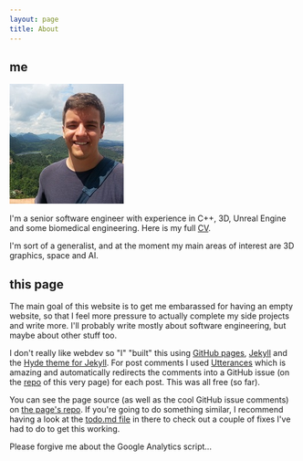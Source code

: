 ```yaml
---
layout: page
title: About
---
```


<h2>me</h2>

![me](/public/me.jpg "me in front of Neuschwanstein with Neuschwanstein cropped out")

I'm a senior software engineer with experience in C++, 3D, Unreal Engine and some biomedical engineering. Here is my full [CV](some_file.pdf).

I'm sort of a generalist, and at the moment my main areas of interest are 3D graphics, space and AI.

<h2>this page</h2>

The main goal of this website is to get me embarassed for having an empty website, so that I feel more pressure to actually complete my side projects and write more. I'll probably write mostly about software engineering, but maybe about other stuff too.

I don't really like webdev so "I" "built" this using [GitHub pages](https://pages.github.com/), [Jekyll](https://docs.github.com/en/github/working-with-github-pages/setting-up-a-github-pages-site-with-jekyll) and the [Hyde theme for Jekyll](https://github.com/poole/hyde). For post comments I used [Utterances](https://utteranc.es/) which is amazing and automatically redirects the comments into a GitHub issue (on the [repo](https://github.com/1danielcoelho/1danielcoelho.github.io) of this very page) for each post. This was all free (so far).

You can see the page source (as well as the cool GitHub issue comments) on [the page's repo](https://github.com/1danielcoelho/1danielcoelho.github.io). If you're going to do something similar, I recommend having a look at the [todo.md file](https://github.com/1danielcoelho/1danielcoelho.github.io/blob/main/todo.md) in there to check out a couple of fixes I've had to do to get this working.

Please forgive me about the Google Analytics script...
